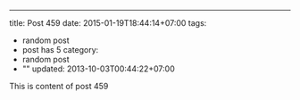 ---
title: Post 459
date: 2015-01-19T18:44:14+07:00
tags:
  - random post
  - post has 5
category:
  - random post
  - ""
updated: 2013-10-03T00:44:22+07:00

This is content of post 459